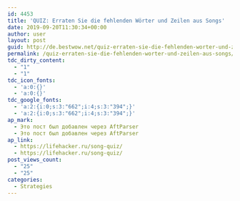 ```yaml
---
id: 4453
title: 'QUIZ: Erraten Sie die fehlenden Wörter und Zeilen aus Songs'
date: 2019-09-20T11:30:34+00:00
author: user
layout: post
guid: http://de.bestwow.net/quiz-erraten-sie-die-fehlenden-worter-und-zeilen-aus-songs/
permalink: /quiz-erraten-sie-die-fehlenden-worter-und-zeilen-aus-songs/
tdc_dirty_content:
  - "1"
  - "1"
tdc_icon_fonts:
  - 'a:0:{}'
  - 'a:0:{}'
tdc_google_fonts:
  - 'a:2:{i:0;s:3:"662";i:4;s:3:"394";}'
  - 'a:2:{i:0;s:3:"662";i:4;s:3:"394";}'
ap_mark:
  - Это пост был добавлен через AftParser
  - Это пост был добавлен через AftParser
ap_link:
  - https://lifehacker.ru/song-quiz/
  - https://lifehacker.ru/song-quiz/
post_views_count:
  - "25"
  - "25"
categories:
  - Strategies
---
```

</p>